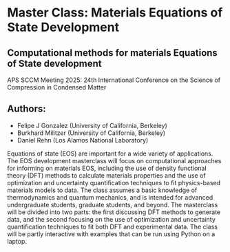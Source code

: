 # Master Class: Materials Equations of State Development
## Computational methods for materials Equations of State development
APS SCCM Meeting 2025: 24th International Conference on the Science of Compression in Condensed Matter


## Authors:
- Felipe J Gonzalez (University of California, Berkeley)
- Burkhard Militzer (University of California, Berkeley)
- Daniel Rehn (Los Alamos National Laboratory)


Equations of state (EOS) are important for a wide variety of applications. The EOS development masterclass will focus on computational approaches for informing on materials EOS, including the use of density functional theory (DFT) methods to calculate materials properties and the use of optimization and uncertainty quantification techniques to fit physics-based materials models to data. The class assumes a basic knowledge of thermodynamics and quantum mechanics, and is intended for advanced undergraduate students, graduate students, and beyond. The masterclass will be divided into two parts: the first discussing DFT methods to generate data, and the second focusing on the use of optimization and uncertainty quantification techniques to fit both DFT and experimental data. The class will be partly interactive with examples that can be run using Python on a laptop.


```{tableofcontents}
```
